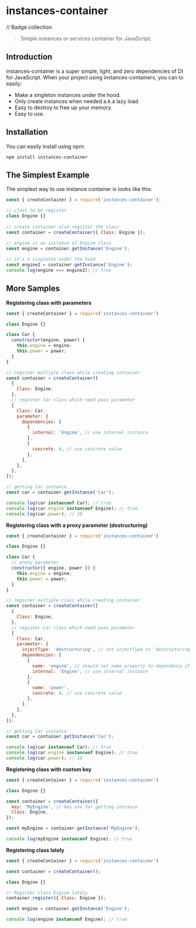 # instances-container
// Badge collection
> Simple instances or services container for JavaScript.

## Introduction
instances-container is a super simple, light, and zero dependencies of DI for JavaScript. When your project using instances-containers, you can to easily:
 - Make a singleton instances under the hood.
 - Only create instances when needed a.k.a lazy load.
 - Easy to destroy to free up your memory.
 - Easy to use.

## Installation
You can easily install using npm:

    npm install instances-container

## The Simplest Example
The simplest way to use instance container is looks like this:

```JavaScript
const { createContainer } = require('instances-container');

// class to be register
class Engine {}
	
// create container also register the class
const container = createContainer({ Class: Engine });

// engine is an instance of Engine class
const engine = container.getInstance('Engine');
	
// it's a singleton under the hood
const engine2 = container.getInstance('Engine');
console.log(engine === engine2); // true
```

## More Samples

**Registering class with parameters**

```JavaScript
const { createContainer } = require('instances-container')

class Engine {}

class Car {
  constructor(engine, power) {
    this.engine = engine;
    this.power = power;
  }
}

// register multiple class while creating container
const container = createContainer([
  {
    Class: Engine,
  },
  // register Car class which need pass parameter
  {
    Class: Car,
    parameter: {
      dependencies: [
        {
          internal: 'Engine', // use internal instance
        },
        {
          concrete: 4, // use concrete value
        },
      ],
    },
  },
]); 

// getting Car instance
const car = container.getInstance('Car');

console.log(car instanceof Car); // true
console.log(car.engine instanceof Engine); // true
console.log(car.power); // 10
```

**Registering class with a proxy parameter (destructuring)**

```JavaScript
const { createContainer } = require('instances-container')

class Engine {}

class Car {
  // proxy parameter
  constructor({ engine, power }) {
    this.engine = engine;
    this.power = power;
  }
}

// register multiple class while creating container
const container = createContainer([
  {
    Class: Engine,
  },
  // register Car class which need pass parameter
  {
    Class: Car,
    parameter: {
      injectType: 'destructuring', // set injectType to 'destructuring' to inject parameter with proxy technique
      dependencies: [
        {
          name: 'engine', // should set name property to dependency if using 'destructuring'
          internal: 'Engine', // use internal instance
        },
        {
          name: 'power',
          concrete: 4, // use concrete value
        },
      ],
    },
  },
]);

// getting Car instance
const car = container.getInstance('Car');

console.log(car instanceof Car); // true
console.log(car.engine instanceof Engine); // true
console.log(car.power); // 10
```

**Registering class with custom key**

```JavaScript
const { createContainer } = require('instances-container')

class Engine {}

const container = createContainer({
  key: 'MyEngine', // key use for getting instance
  Class: Engine,
});

const myEngine = container.getInstance('MyEngine');

console.log(myEngine instanceof Engine); // true

```

**Registering class lately**
```JavaScript
const { createContainer } = require('instances-container')

const container = createContainer();

class Engine {}

// Register class Engine lately
container.register({ Class: Engine });

const engine = container.getInstance('Engine');

console.log(engine instanceof Engine); // true


```

